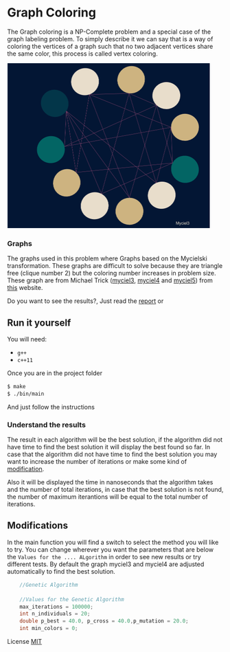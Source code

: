 # Graph Coloring

The Graph coloring is a NP-Complete problem and a special case of the graph labeling problem. To simply describe it we can say that is a way of coloring the vertices of a graph such that no two adjacent vertices share the same color, this process is called vertex coloring.

<img src="https://github.com/JuanjoMrt/Graph-Coloring/blob/master/resources/myciel3.png" width="472" height="384" />


### Graphs
The graphs used in this problem where Graphs based on the Mycielski transformation. These graphs are difficult to solve because they are triangle free (clique number 2) but the coloring number increases in problem size. 
These graph are from Michael Trick ([myciel3](http://mat.gsia.cmu.edu/COLOR/instances/myciel3.col "myciel3"), [myciel4](http://mat.gsia.cmu.edu/COLOR/instances/myciel4.col "myciel4") and [myciel5](http://mat.gsia.cmu.edu/COLOR/instances/myciel5.col "myciel5")) from [this](http://mat.gsia.cmu.edu/COLOR/instances.html#XXMYC "Graphs") website.


Do you want to see the results?, Just read the [report](https://github.com/JuanjoMrt/Graph-Coloring/blob/master/resources/Report.pdf "Report") or 

## Run it yourself
You will need:

* `g++`
* `c++11`

Once you are in the project folder
```sh
$ make
$ ./bin/main
```
And just follow the instructions

### Understand the results
The result in each algorithm will be the best solution, if the algorithm did not have time to find the best solution it will display the best found so far.
In case that the algorithm did not have time to find the best solution you may want to increase the number of iterations or make some kind of [modification](#Modifications).

Also it will be displayed the time in nanoseconds that the algorithm takes and the number of total iterations, in case that the best solution is not found, the number of maximum iterantions will be equal to the total number of iterations.


## Modifications
In the main function you will find a switch to select the method you will like to try.
You can change wherever you want the parameters that are below the `Values for the .... ALgorithm` in order to see new results or try different tests. By default the graph myciel3 and myciel4 are adjusted automatically to find the best solution.
```cpp
    //Genetic Algorithm 
    
    //Values for the Genetic Algorithm
    max_iterations = 100000; 
    int n_individuals = 20;
    double p_best = 40.0, p_cross = 40.0,p_mutation = 20.0; 
    int min_colors = 0;
```

License
[MIT](https://github.com/JuanjoMrt/Graph-Coloring/blob/master/LICENSE)

